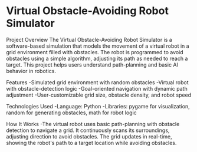 # Virtual Obstacle-Avoiding Robot Simulator

Project Overview
The Virtual Obstacle-Avoiding Robot Simulator is a software-based simulation that models the movement of a virtual robot in a grid environment filled with obstacles. The robot is programmed to avoid obstacles using a simple algorithm, adjusting its path as needed to reach a target. This project helps users understand path-planning and basic AI behavior in robotics.

Features
-Simulated grid environment with random obstacles
-Virtual robot with obstacle-detection logic
-Goal-oriented navigation with dynamic path adjustment
-User-customizable grid size, obstacle density, and robot speed

Technologies Used
-Language: Python
-Libraries: pygame for visualization, random for generating obstacles, math for robot logic

How It Works
-The virtual robot uses basic path-planning with obstacle detection to navigate a grid. It continuously scans its surroundings, adjusting direction to avoid obstacles. The grid updates in real-time, showing the robot's path to a target location while avoiding obstacles.

